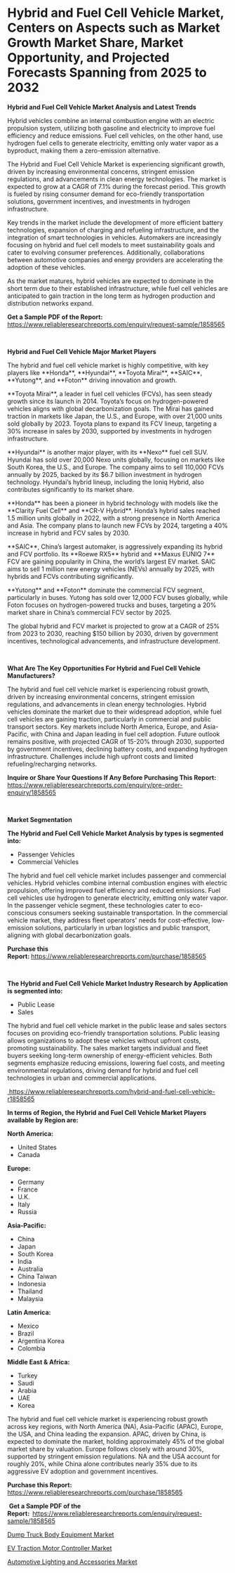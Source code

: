 <p><h1>Hybrid and Fuel Cell Vehicle Market, Centers on Aspects such as Market Growth Market Share, Market Opportunity, and Projected Forecasts Spanning from 2025 to 2032</h1></p><p><strong>Hybrid and Fuel Cell Vehicle Market Analysis and Latest Trends</strong></p>
<p><p>Hybrid vehicles combine an internal combustion engine with an electric propulsion system, utilizing both gasoline and electricity to improve fuel efficiency and reduce emissions. Fuel cell vehicles, on the other hand, use hydrogen fuel cells to generate electricity, emitting only water vapor as a byproduct, making them a zero-emission alternative.</p><p>The Hybrid and Fuel Cell Vehicle Market is experiencing significant growth, driven by increasing environmental concerns, stringent emission regulations, and advancements in clean energy technologies. The market is expected to grow at a CAGR of 7.1% during the forecast period. This growth is fueled by rising consumer demand for eco-friendly transportation solutions, government incentives, and investments in hydrogen infrastructure.</p><p>Key trends in the market include the development of more efficient battery technologies, expansion of charging and refueling infrastructure, and the integration of smart technologies in vehicles. Automakers are increasingly focusing on hybrid and fuel cell models to meet sustainability goals and cater to evolving consumer preferences. Additionally, collaborations between automotive companies and energy providers are accelerating the adoption of these vehicles.</p><p>As the market matures, hybrid vehicles are expected to dominate in the short term due to their established infrastructure, while fuel cell vehicles are anticipated to gain traction in the long term as hydrogen production and distribution networks expand.</p></p>
<p><strong>Get a Sample PDF of the Report:&nbsp;</strong> <a href="https://www.reliableresearchreports.com/enquiry/request-sample/1858565?utm_campaign=48&utm_medium=2&utm_source=Github&utm_content=ia&utm_term=24012025&utm_id=hybrid-and-fuel-cell-vehicle">https://www.reliableresearchreports.com/enquiry/request-sample/1858565</a></p>
<p>&nbsp;</p>
<p><strong>Hybrid and Fuel Cell Vehicle Major Market Players</strong></p>
<p><p>The hybrid and fuel cell vehicle market is highly competitive, with key players like **Honda**, **Hyundai**, **Toyota Mirai**, **SAIC**, **Yutong**, and **Foton** driving innovation and growth. </p><p>**Toyota Mirai**, a leader in fuel cell vehicles (FCVs), has seen steady growth since its launch in 2014. Toyota’s focus on hydrogen-powered vehicles aligns with global decarbonization goals. The Mirai has gained traction in markets like Japan, the U.S., and Europe, with over 21,000 units sold globally by 2023. Toyota plans to expand its FCV lineup, targeting a 30% increase in sales by 2030, supported by investments in hydrogen infrastructure.</p><p>**Hyundai** is another major player, with its **Nexo** fuel cell SUV. Hyundai has sold over 20,000 Nexo units globally, focusing on markets like South Korea, the U.S., and Europe. The company aims to sell 110,000 FCVs annually by 2025, backed by its $6.7 billion investment in hydrogen technology. Hyundai’s hybrid lineup, including the Ioniq Hybrid, also contributes significantly to its market share.</p><p>**Honda** has been a pioneer in hybrid technology with models like the **Clarity Fuel Cell** and **CR-V Hybrid**. Honda’s hybrid sales reached 1.5 million units globally in 2022, with a strong presence in North America and Asia. The company plans to launch new FCVs by 2024, targeting a 40% increase in hybrid and FCV sales by 2030.</p><p>**SAIC**, China’s largest automaker, is aggressively expanding its hybrid and FCV portfolio. Its **Roewe RX5** hybrid and **Maxus EUNIQ 7** FCV are gaining popularity in China, the world’s largest EV market. SAIC aims to sell 1 million new energy vehicles (NEVs) annually by 2025, with hybrids and FCVs contributing significantly.</p><p>**Yutong** and **Foton** dominate the commercial FCV segment, particularly in buses. Yutong has sold over 12,000 FCV buses globally, while Foton focuses on hydrogen-powered trucks and buses, targeting a 20% market share in China’s commercial FCV sector by 2025.</p><p>The global hybrid and FCV market is projected to grow at a CAGR of 25% from 2023 to 2030, reaching $150 billion by 2030, driven by government incentives, technological advancements, and infrastructure development.</p></p>
<p>&nbsp;</p>
<p><strong>What Are The Key Opportunities For Hybrid and Fuel Cell Vehicle Manufacturers?</strong></p>
<p><p>The hybrid and fuel cell vehicle market is experiencing robust growth, driven by increasing environmental concerns, stringent emission regulations, and advancements in clean energy technologies. Hybrid vehicles dominate the market due to their widespread adoption, while fuel cell vehicles are gaining traction, particularly in commercial and public transport sectors. Key markets include North America, Europe, and Asia-Pacific, with China and Japan leading in fuel cell adoption. Future outlook remains positive, with projected CAGR of 15-20% through 2030, supported by government incentives, declining battery costs, and expanding hydrogen infrastructure. Challenges include high upfront costs and limited refueling/recharging networks.</p></p>
<p><strong>Inquire or Share Your Questions If Any Before Purchasing This Report:</strong> <a href="https://www.reliableresearchreports.com/enquiry/pre-order-enquiry/1858565?utm_campaign=48&utm_medium=2&utm_source=Github&utm_content=ia&utm_term=24012025&utm_id=hybrid-and-fuel-cell-vehicle">https://www.reliableresearchreports.com/enquiry/pre-order-enquiry/1858565</a></p>
<p>&nbsp;</p>
<p><strong>Market Segmentation</strong></p>
<p><strong>The Hybrid and Fuel Cell Vehicle Market Analysis by types is segmented into:</strong></p>
<p><ul><li>Passenger Vehicles</li><li>Commercial Vehicles</li></ul></p>
<p><p>The hybrid and fuel cell vehicle market includes passenger and commercial vehicles. Hybrid vehicles combine internal combustion engines with electric propulsion, offering improved fuel efficiency and reduced emissions. Fuel cell vehicles use hydrogen to generate electricity, emitting only water vapor. In the passenger vehicle segment, these technologies cater to eco-conscious consumers seeking sustainable transportation. In the commercial vehicle market, they address fleet operators' needs for cost-effective, low-emission solutions, particularly in urban logistics and public transport, aligning with global decarbonization goals.</p></p>
<p><strong>Purchase this Report:&nbsp;</strong><a href="https://www.reliableresearchreports.com/purchase/1858565?utm_campaign=48&utm_medium=2&utm_source=Github&utm_content=ia&utm_term=24012025&utm_id=hybrid-and-fuel-cell-vehicle">https://www.reliableresearchreports.com/purchase/1858565</a></p>
<p>&nbsp;</p>
<p><strong>The Hybrid and Fuel Cell Vehicle Market Industry Research by Application is segmented into:</strong></p>
<p><ul><li>Public Lease</li><li>Sales</li></ul></p>
<p><p>The hybrid and fuel cell vehicle market in the public lease and sales sectors focuses on providing eco-friendly transportation solutions. Public leasing allows organizations to adopt these vehicles without upfront costs, promoting sustainability. The sales market targets individual and fleet buyers seeking long-term ownership of energy-efficient vehicles. Both segments emphasize reducing emissions, lowering fuel costs, and meeting environmental regulations, driving demand for hybrid and fuel cell technologies in urban and commercial applications.</p></p>
<p><a href="https://www.reliableresearchreports.com/hybrid-and-fuel-cell-vehicle-r1858565?utm_campaign=48&utm_medium=2&utm_source=Github&utm_content=ia&utm_term=24012025&utm_id=hybrid-and-fuel-cell-vehicle">&nbsp;https://www.reliableresearchreports.com/hybrid-and-fuel-cell-vehicle-r1858565</a></p>
<p><strong>In terms of Region, the Hybrid and Fuel Cell Vehicle Market Players available by Region are:</strong></p>
<p>
    <p> <strong> North America: </strong>
        <ul>
            <li>United States</li>
            <li>Canada</li>
        </ul>
        </p> 
    <p> <strong> Europe: </strong>
        <ul>
            <li>Germany</li>
            <li>France</li>
            <li>U.K.</li>
            <li>Italy</li>
            <li>Russia</li>
        </ul>
        </p> 
    <p> <strong> Asia-Pacific: </strong>
        <ul>
            <li>China</li>
            <li>Japan</li>
            <li>South Korea</li>
            <li>India</li>
            <li>Australia</li>
            <li>China Taiwan</li>
            <li>Indonesia</li>
            <li>Thailand</li>
            <li>Malaysia</li>
        </ul>
        </p> 
    <p> <strong> Latin America: </strong>
        <ul>
            <li>Mexico</li>
            <li>Brazil</li>
            <li>Argentina Korea</li>
            <li>Colombia</li>
        </ul>
        </p> 
    <p> <strong> Middle East & Africa: </strong>
        <ul>
            <li>Turkey</li>
            <li>Saudi</li>
            <li>Arabia</li>
            <li>UAE</li>
            <li>Korea</li>
        </ul>
    </p>
    </p>
<p><p>The hybrid and fuel cell vehicle market is experiencing robust growth across key regions, with North America (NA), Asia-Pacific (APAC), Europe, the USA, and China leading the expansion. APAC, driven by China, is expected to dominate the market, holding approximately 45% of the global market share by valuation. Europe follows closely with around 30%, supported by stringent emission regulations. NA and the USA account for roughly 20%, while China alone contributes nearly 35% due to its aggressive EV adoption and government incentives.</p></p>
<p><strong>Purchase this Report: </strong><a href="https://www.reliableresearchreports.com/purchase/1858565?utm_campaign=48&utm_medium=2&utm_source=Github&utm_content=ia&utm_term=24012025&utm_id=hybrid-and-fuel-cell-vehicle">https://www.reliableresearchreports.com/purchase/1858565</a></p>
<p>&nbsp;<strong>Get a Sample PDF of the Report:&nbsp;&nbsp;</strong><a href="https://www.reliableresearchreports.com/enquiry/request-sample/1858565?utm_campaign=48&utm_medium=2&utm_source=Github&utm_content=ia&utm_term=24012025&utm_id=hybrid-and-fuel-cell-vehicle">https://www.reliableresearchreports.com/enquiry/request-sample/1858565</a></p>
<p><strong></strong></p>
<p><p><a href="https://github.com/tamiaknaub6/Market-Research-Report-List-1/blob/main/dump-truck-body-equipment-market.md?utm_campaign=48&utm_medium=2&utm_source=Github&utm_content=ia&utm_term=24012025&utm_id=hybrid-and-fuel-cell-vehicle">Dump Truck Body Equipment Market</a></p><p><a href="https://github.com/mathastilley812967/Market-Research-Report-List-1/blob/main/ev-traction-motor-controller-market.md?utm_campaign=48&utm_medium=2&utm_source=Github&utm_content=ia&utm_term=24012025&utm_id=hybrid-and-fuel-cell-vehicle">EV Traction Motor Controller Market</a></p><p><a href="https://github.com/lacostesamella9485/Market-Research-Report-List-1/blob/main/automotive-lighting-and-accessories-market.md?utm_campaign=48&utm_medium=2&utm_source=Github&utm_content=ia&utm_term=24012025&utm_id=hybrid-and-fuel-cell-vehicle">Automotive Lighting and Accessories Market</a></p></p>